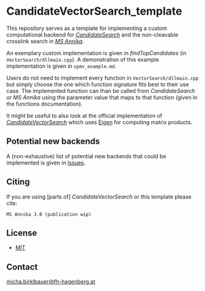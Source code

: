 # CandidateVectorSearch_template

This repository serves as a template for implementing a custom computational
backend for [*CandidateSearch*](https://github.com/hgb-bin-proteomics/CandidateSearch)
and the non-cleavable crosslink search in [*MS Annika*](https://github.com/hgb-bin-proteomics/MSAnnika).

An exemplary custom implementation is given in *findTopCandidates* (in `VectorSearch/dllmain.cpp`).
A demonstration of this example implementation is given in `spmv_example.md`.

Users do not need to implement every function in `VectorSearch/dllmain.cpp` but
simply choose the one which function signature fits best to their use case. The
implemented function can than be called from *CandidateSearch* or *MS Annika*
using the parameter value that maps to that function (given in the functions
documentation).

It might be useful to also look at the official implementation of
[*CandidateVectorSearch*](https://github.com/hgb-bin-proteomics/CandidateVectorSearch)
which uses [Eigen](https://eigen.tuxfamily.org/)
for computing matrix products.

## Potential new backends

A (non-exhaustive) list of potential new backends that could be implemented is
given in [Issues](https://github.com/hgb-bin-proteomics/CandidateVectorSearch_template/issues).

## Citing

If you are using [parts of] *CandidateVectorSearch* or this template please cite:

```
MS Annika 3.0 (publication wip)
```

## License

- [MIT](https://github.com/hgb-bin-proteomics/CandidateVectorSearch_template/blob/master/LICENSE)

## Contact

[micha.birklbauer@fh-hagenberg.at](mailto:micha.birklbauer@fh-hagenberg.at)
